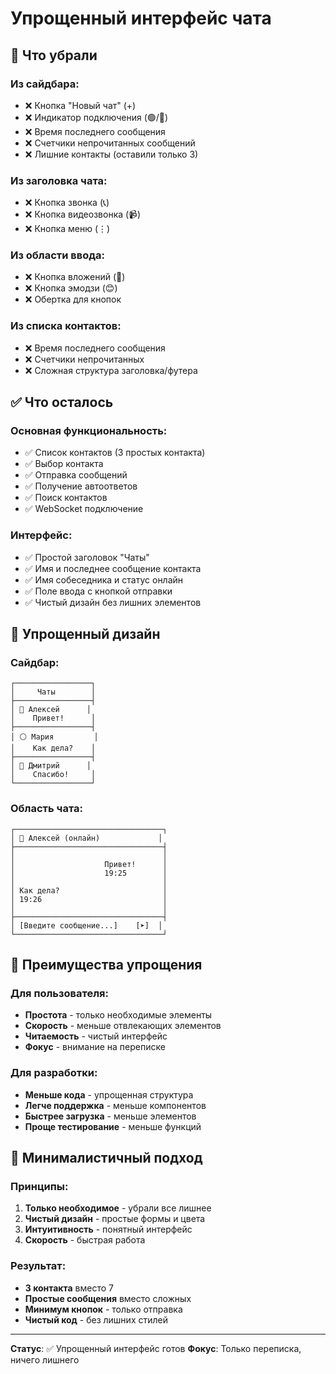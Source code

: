 # Упрощенный интерфейс чата

## 🎯 Что убрали

### Из сайдбара:
- ❌ Кнопка "Новый чат" (+)
- ❌ Индикатор подключения (🟢/🔴)
- ❌ Время последнего сообщения
- ❌ Счетчики непрочитанных сообщений
- ❌ Лишние контакты (оставили только 3)

### Из заголовка чата:
- ❌ Кнопка звонка (📞)
- ❌ Кнопка видеозвонка (📹)
- ❌ Кнопка меню (⋮)

### Из области ввода:
- ❌ Кнопка вложений (📎)
- ❌ Кнопка эмодзи (😊)
- ❌ Обертка для кнопок

### Из списка контактов:
- ❌ Время последнего сообщения
- ❌ Счетчики непрочитанных
- ❌ Сложная структура заголовка/футера

## ✅ Что осталось

### Основная функциональность:
- ✅ Список контактов (3 простых контакта)
- ✅ Выбор контакта
- ✅ Отправка сообщений
- ✅ Получение автоответов
- ✅ Поиск контактов
- ✅ WebSocket подключение

### Интерфейс:
- ✅ Простой заголовок "Чаты"
- ✅ Имя и последнее сообщение контакта
- ✅ Имя собеседника и статус онлайн
- ✅ Поле ввода с кнопкой отправки
- ✅ Чистый дизайн без лишних элементов

## 🎨 Упрощенный дизайн

### Сайдбар:
```
┌─────────────────┐
│     Чаты        │
├─────────────────┤
│ 🔵 Алексей      │
│    Привет!      │
├─────────────────┤
│ ⚪ Мария         │
│    Как дела?    │
├─────────────────┤
│ 🔵 Дмитрий      │
│    Спасибо!     │
└─────────────────┘
```

### Область чата:
```
┌─────────────────────────────────┐
│ 🔵 Алексей (онлайн)             │
├─────────────────────────────────┤
│                                 │
│                    Привет!      │
│                    19:25        │
│                                 │
│ Как дела?                       │
│ 19:26                           │
│                                 │
├─────────────────────────────────┤
│ [Введите сообщение...]    [➤]  │
└─────────────────────────────────┘
```

## 🚀 Преимущества упрощения

### Для пользователя:
- **Простота** - только необходимые элементы
- **Скорость** - меньше отвлекающих элементов
- **Читаемость** - чистый интерфейс
- **Фокус** - внимание на переписке

### Для разработки:
- **Меньше кода** - упрощенная структура
- **Легче поддержка** - меньше компонентов
- **Быстрее загрузка** - меньше элементов
- **Проще тестирование** - меньше функций

## 📱 Минималистичный подход

### Принципы:
1. **Только необходимое** - убрали все лишнее
2. **Чистый дизайн** - простые формы и цвета
3. **Интуитивность** - понятный интерфейс
4. **Скорость** - быстрая работа

### Результат:
- **3 контакта** вместо 7
- **Простые сообщения** вместо сложных
- **Минимум кнопок** - только отправка
- **Чистый код** - без лишних стилей

---

**Статус**: ✅ Упрощенный интерфейс готов
**Фокус**: Только переписка, ничего лишнего


